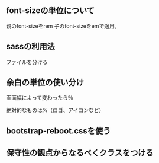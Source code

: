 ## font-sizeの単位について
親のfont-sizeをrem 子のfont-sizeをemで適用。

## sassの利用法
ファイルを分ける

## 余白の単位の使い分け
画面幅によって変わったら％

絶対的なものは%（ロゴ、アイコンなど）

## bootstrap-reboot.cssを使う


## 保守性の観点からなるべくクラスをつける














